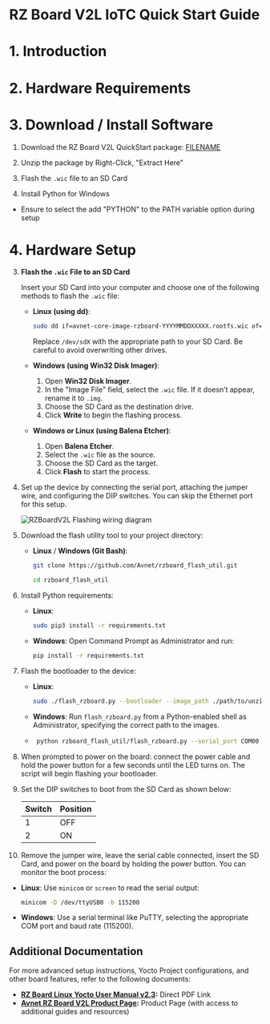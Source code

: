 # RZ Board V2L IoTC Quick Start Guide

# 1. Introduction

# 2. Hardware Requirements

# 3. Download / Install Software

1. Download the RZ Board V2L QuickStart package: [FILENAME](./README.md)
2. Unzip the package by Right-Click, "Extract Here"
3. Flash the `.wic` file to an SD Card

5. Install Python for Windows
  * Ensure to select the add "PYTHON" to the PATH variable option during setup

    
# 4. Hardware Setup

3. **Flash the `.wic` File to an SD Card**

   Insert your SD Card into your computer and choose one of the following methods to flash the `.wic` file:

   - **Linux (using dd)**:
     ```bash
     sudo dd if=avnet-core-image-rzboard-YYYYMMDDXXXXX.rootfs.wic of=/dev/sdX bs=4M status=progress
     ```
     Replace `/dev/sdX` with the appropriate path to your SD Card. Be careful to avoid overwriting other drives.

   - **Windows (using Win32 Disk Imager)**:
     1. Open **Win32 Disk Imager**.
     2. In the "Image File" field, select the `.wic` file. If it doesn’t appear, rename it to `.img`.
     3. Choose the SD Card as the destination drive.
     4. Click **Write** to begin the flashing process.

   - **Windows or Linux (using Balena Etcher)**:
     1. Open **Balena Etcher**.
     2. Select the `.wic` file as the source.
     3. Choose the SD Card as the target.
     4. Click **Flash** to start the process.

4. Set up the device by connecting the serial port, attaching the jumper wire, and configuring the DIP switches. You can skip the Ethernet port for this setup.
   
   ![RZBoardV2L Flashing wiring diagram](https://hackster.imgix.net/uploads/attachments/1634133/image_Epd2Fx4Hue.png?auto=compress%2Cformat&w=740&h=555&fit=max)

5. Download the flash utility tool to your project directory:
   - **Linux** / **Windows (Git Bash)**:
     ```bash
     git clone https://github.com/Avnet/rzboard_flash_util.git
     ```
     ```bash
     cd rzboard_flash_util
     ```
6. Install Python requirements:
   - **Linux**:
     ```bash
     sudo pip3 install -r requirements.txt
     ```
   - **Windows**: Open Command Prompt as Administrator and run:
     ```cmd
     pip install -r requirements.txt
     ```

7. Flash the bootloader to the device:
   - **Linux**:
     ```bash
     sudo ./flash_rzboard.py --bootloader --image_path ./path/to/unzipped/dir
     ```
   - **Windows**: Run `flash_rzboard.py` from a Python-enabled shell as Administrator, specifying the correct path to the images.
   - 
     ```bash
      python rzboard_flash_util/flash_rzboard.py --serial_port COM00 --bootloader --image_path .
     ```

8. When prompted to power on the board: connect the power cable and hold the power button for a few seconds until the LED turns on. The script will begin flashing your bootloader.

9. Set the DIP switches to boot from the SD Card as shown below:

   | Switch | Position |
   |--------|----------|
   | 1      | OFF      |
   | 2      | ON       |

10. Remove the jumper wire, leave the serial cable connected, insert the SD Card, and power on the board by holding the power button. You can monitor the boot process:
   - **Linux**: Use `minicom` or `screen` to read the serial output:
     ```bash
     minicom -D /dev/ttyUSB0 -b 115200
     ```
   - **Windows**: Use a serial terminal like PuTTY, selecting the appropriate COM port and baud rate (115200).

## Additional Documentation

For more advanced setup instructions, Yocto Project configurations, and other board features, refer to the following documents:

- **[RZ Board Linux Yocto User Manual v2.3](https://www.avnet.com/wps/wcm/connect/onesite/9fe02bc9-8335-4da2-924a-1bdde941e534/RzBoard-Linux-Yocto-UserManual-v2.3.pdf):** Direct PDF Link
- **[Avnet RZ Board V2L Product Page](https://www.avnet.com/wps/portal/us/products/avnet-boards/avnet-board-families/rzboard-v2l/):** Product Page (with access to additional guides and resources)

